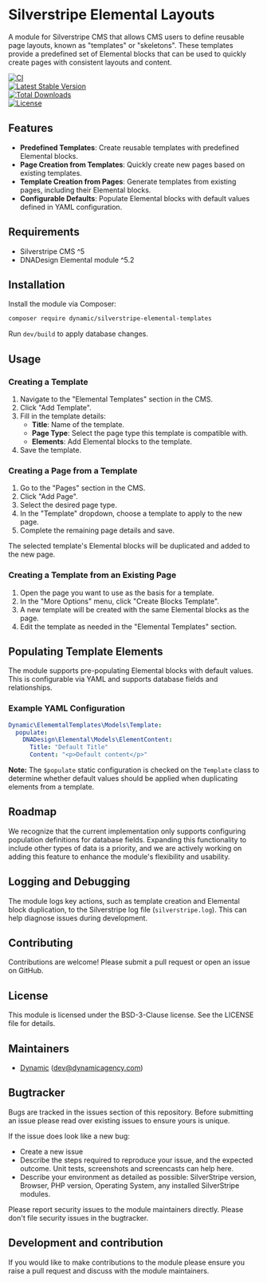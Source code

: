 # Silverstripe Elemental Layouts

A module for Silverstripe CMS that allows CMS users to define reusable page layouts, known as "templates" or "skeletons". These templates provide a predefined set of Elemental blocks that can be used to quickly create pages with consistent layouts and content.

[![CI](https://github.com/dynamic/silverstripe-elemental-templates/actions/workflows/ci.yml/badge.svg)](https://github.com/dynamic/silverstripe-elemental-templates/actions/workflows/ci.yml)  
[![Latest Stable Version](https://poser.pugx.org/dynamic/silverstripe-elemental-templates/v/stable)](https://packagist.org/packages/dynamic/silverstripe-elemental-templates)  
[![Total Downloads](https://poser.pugx.org/dynamic/silverstripe-elemental-templates/downloads)](https://packagist.org/packages/dynamic/silverstripe-elemental-templates)  
[![License](https://poser.pugx.org/dynamic/silverstripe-elemental-templates/license)](https://packagist.org/packages/dynamic/silverstripe-elemental-templates)  

## Features

- **Predefined Templates**: Create reusable templates with predefined Elemental blocks.
- **Page Creation from Templates**: Quickly create new pages based on existing templates.
- **Template Creation from Pages**: Generate templates from existing pages, including their Elemental blocks.
- **Configurable Defaults**: Populate Elemental blocks with default values defined in YAML configuration.

## Requirements

- Silverstripe CMS ^5
- DNADesign Elemental module ^5.2

## Installation

Install the module via Composer:

```bash
composer require dynamic/silverstripe-elemental-templates
```

Run `dev/build` to apply database changes.

## Usage

### Creating a Template

1. Navigate to the "Elemental Templates" section in the CMS.
2. Click "Add Template".
3. Fill in the template details:
   - **Title**: Name of the template.
   - **Page Type**: Select the page type this template is compatible with.
   - **Elements**: Add Elemental blocks to the template.
4. Save the template.

### Creating a Page from a Template

1. Go to the "Pages" section in the CMS.
2. Click "Add Page".
3. Select the desired page type.
4. In the "Template" dropdown, choose a template to apply to the new page.
5. Complete the remaining page details and save.

The selected template's Elemental blocks will be duplicated and added to the new page.

### Creating a Template from an Existing Page

1. Open the page you want to use as the basis for a template.
2. In the "More Options" menu, click "Create Blocks Template".
3. A new template will be created with the same Elemental blocks as the page.
4. Edit the template as needed in the "Elemental Templates" section.

## Populating Template Elements

The module supports pre-populating Elemental blocks with default values. This is configurable via YAML and supports database fields and relationships.

### Example YAML Configuration

```yaml
Dynamic\ElememtalTemplates\Models\Template:
  populate:
    DNADesign\Elemental\Models\ElementContent:
      Title: "Default Title"
      Content: "<p>Default content</p>"
```

**Note:** The `$populate` static configuration is checked on the `Template` class to determine whether default values should be applied when duplicating elements from a template.

## Roadmap

We recognize that the current implementation only supports configuring population definitions for database fields. Expanding this functionality to include other types of data is a priority, and we are actively working on adding this feature to enhance the module's flexibility and usability.

## Logging and Debugging

The module logs key actions, such as template creation and Elemental block duplication, to the Silverstripe log file (`silverstripe.log`). This can help diagnose issues during development.

## Contributing

Contributions are welcome! Please submit a pull request or open an issue on GitHub.

## License

This module is licensed under the BSD-3-Clause license. See the LICENSE file for details.

## Maintainers
 *  [Dynamic](http://www.dynamicagency.com) (<dev@dynamicagency.com>)

## Bugtracker
Bugs are tracked in the issues section of this repository. Before submitting an issue please read over
existing issues to ensure yours is unique.

If the issue does look like a new bug:

 - Create a new issue
 - Describe the steps required to reproduce your issue, and the expected outcome. Unit tests, screenshots
 and screencasts can help here.
 - Describe your environment as detailed as possible: SilverStripe version, Browser, PHP version,
 Operating System, any installed SilverStripe modules.

Please report security issues to the module maintainers directly. Please don't file security issues in the bugtracker.

## Development and contribution
If you would like to make contributions to the module please ensure you raise a pull request and discuss with the module maintainers.
